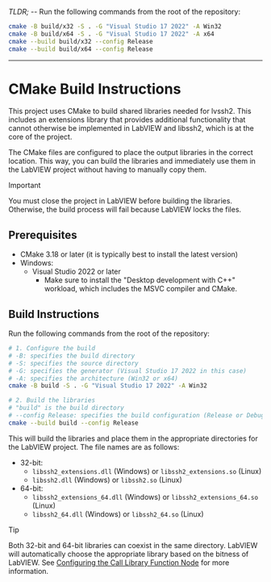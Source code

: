 _TLDR;_ -- Run the following commands from the root of the repository:
```bash
cmake -B build/x32 -S . -G "Visual Studio 17 2022" -A Win32
cmake -B build/x64 -S . -G "Visual Studio 17 2022" -A x64
cmake --build build/x32 --config Release
cmake --build build/x64 --config Release
```

---

# CMake Build Instructions
This project uses CMake to build shared libraries needed for lvssh2. This includes an extensions library that provides additional functionality that cannot otherwise be implemented in LabVIEW and libssh2, which is at the core of the project.

The CMake files are configured to place the output libraries in the correct location. This way, you can build the libraries and immediately use them in the LabVIEW project without having to manually copy them.

> [!IMPORTANT]
> You must close the project in LabVIEW before building the libraries. Otherwise, the build process will fail because LabVIEW locks the files.

## Prerequisites

- CMake 3.18 or later (it is typically best to install the latest version)
- Windows:
    - Visual Studio 2022 or later
        - Make sure to install the "Desktop development with C++" workload, which includes the MSVC compiler and CMake.

## Build Instructions

Run the following commands from the root of the repository:

```bash
# 1. Configure the build
# -B: specifies the build directory
# -S: specifies the source directory
# -G: specifies the generator (Visual Studio 17 2022 in this case)
# -A: specifies the architecture (Win32 or x64)
cmake -B build -S . -G "Visual Studio 17 2022" -A Win32

# 2. Build the libraries
# "build" is the build directory
# --config Release: specifies the build configuration (Release or Debug)
cmake --build build --config Release
```

This will build the libraries and place them in the appropriate directories for the LabVIEW project. The file names are as follows:

- 32-bit:
    - `libssh2_extensions.dll` (Windows) or `libssh2_extensions.so` (Linux)
    - `libssh2.dll` (Windows) or `libssh2.so` (Linux)
- 64-bit:
    - `libssh2_extensions_64.dll` (Windows) or `libssh2_extensions_64.so` (Linux)
    - `libssh2_64.dll` (Windows) or `libssh2_64.so` (Linux)

> [!TIP]
> Both 32-bit and 64-bit libraries can coexist in the same directory. LabVIEW will automatically choose the appropriate library based on the bitness of LabVIEW. See [Configuring the Call Library Function Node](https://www.ni.com/docs/en-US/bundle/labview/page/configuring-the-call-library-function-node.html) for more information.

